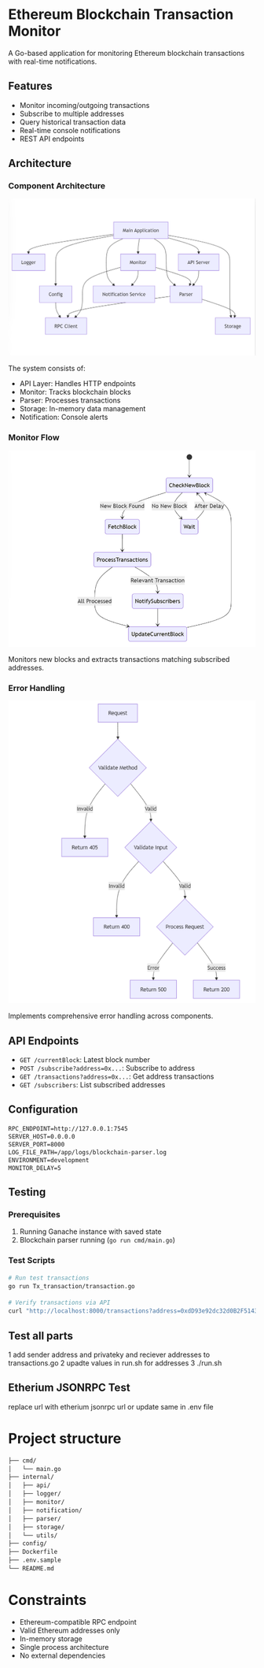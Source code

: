 # Ethereum Blockchain Transaction Monitor

A Go-based application for monitoring Ethereum blockchain transactions with real-time notifications.

## Features
- Monitor incoming/outgoing transactions
- Subscribe to multiple addresses
- Query historical transaction data
- Real-time console notifications
- REST API endpoints

## Architecture

### Component Architecture
![Component Architecture](./images/Component%20Architecture.PNG)

The system consists of:
- API Layer: Handles HTTP endpoints
- Monitor: Tracks blockchain blocks
- Parser: Processes transactions
- Storage: In-memory data management
- Notification: Console alerts

### Monitor Flow
![Block Monitor Flow](./images/block-monitor-flow.PNG)

Monitors new blocks and extracts transactions matching subscribed addresses.

### Error Handling
![Error Handling](./images/error-handling.PNG)

Implements comprehensive error handling across components.

## API Endpoints

- `GET /currentBlock`: Latest block number
- `POST /subscribe?address=0x...`: Subscribe to address
- `GET /transactions?address=0x...`: Get address transactions
- `GET /subscribers`: List subscribed addresses

## Configuration

```env
RPC_ENDPOINT=http://127.0.0.1:7545
SERVER_HOST=0.0.0.0
SERVER_PORT=8000
LOG_FILE_PATH=/app/logs/blockchain-parser.log
ENVIRONMENT=development
MONITOR_DELAY=5

```



## Testing

### Prerequisites
1. Running Ganache instance with saved state
2. Blockchain parser running (`go run cmd/main.go`)

### Test Scripts
```bash
# Run test transactions 
go run Tx_transaction/transaction.go

# Verify transactions via API
curl "http://localhost:8000/transactions?address=0xdD93e92dc32d0B2F51430b0e6dA29BDd01AF68D6"
```


## Test all parts

1 add sender address and privateky and reciever addresses to transactions.go
2 upadte values in run.sh for addresses
3 ./run.sh


## Etherium JSONRPC Test
replace url with etherium jsonrpc url or update same  in .env file 


# Project structure

```bash
├── cmd/
│   └── main.go
├── internal/
│   ├── api/
│   ├── logger/
│   ├── monitor/
│   ├── notification/
│   ├── parser/
│   ├── storage/
│   └── utils/
├── config/
├── Dockerfile
├── .env.sample
└── README.md
```

# Constraints
- Ethereum-compatible RPC endpoint
- Valid Ethereum addresses only
- In-memory storage
- Single process architecture
- No external dependencies
